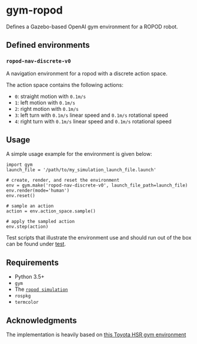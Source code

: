 # gym-ropod

Defines a Gazebo-based OpenAI gym environment for a ROPOD robot.

## Defined environments

### `ropod-nav-discrete-v0`

A navigation environment for a ropod with a discrete action space.

The action space contains the following actions:
* `0`: straight motion with `0.1m/s`
* `1`: left motion with `0.1m/s`
* `2`: right motion with `0.1m/s`
* `3`: left turn with `0.1m/s` linear speed and `0.1m/s` rotational speed
* `4`: right turn with `0.1m/s` linear speed and `0.1m/s` rotational speed

## Usage

A simple usage example for the environment is given below:

```
import gym
launch_file = '/path/to/my_simulation_launch_file.launch'

# create, render, and reset the environment
env = gym.make('ropod-nav-discrete-v0', launch_file_path=launch_file)
env.render(mode='human')
env.reset()

# sample an action
action = env.action_space.sample()

# apply the sampled action
env.step(action)
```

Test scripts that illustrate the environment use and should run out of the box can be found under [test](test).

## Requirements

* Python 3.5+
* `gym`
* The [`ropod simulation`](https://github.com/ropod-project/ropod_sim_model)
* `rospkg`
* `termcolor`

## Acknowledgments

The implementation is heavily based on [this Toyota HSR gym environment](https://github.com/ascane/gym-gazebo-hsr)
